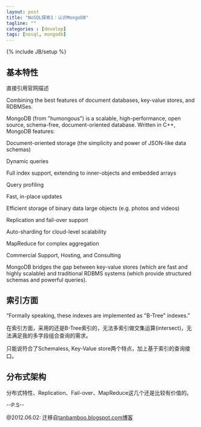 ```yaml
---
layout: post
title: "NoSQL探索1：认识MongoDB"
tagline: ""
categories : [develop]
tags: [nosql, mongodb]
---
```

{% include JB/setup %}


## 基本特性

直接引用官网描述

Combining the best features of document databases, key-value stores, and RDBMSes.

MongoDB (from "humongous") is a scalable, high-performance, open source, schema-free, document-oriented database. Written in C++, MongoDB features:


Document-oriented storage (the simplicity and power of JSON-like data schemas)


Dynamic queries


Full index support, extending to inner-objects and embedded arrays


Query profiling


Fast, in-place updates


Efficient storage of binary data large objects (e.g. photos and videos)


Replication and fail-over support


Auto-sharding for cloud-level scalability


MapReduce for complex aggregation


Commercial Support, Hosting, and Consulting


MongoDB bridges the gap between key-value stores (which are fast and highly scalable) and traditional RDBMS systems (which provide structured schemas and powerful queries).


## 索引方面


“Formally speaking, these indexes are implemented as "B-Tree" indexes.”


在索引方面，采用的还是B-Tree索引的，无法多索引做交集运算(intersect)，无法满足我的多字段组合查询的需求。


只能说符合了Schemaless, Key-Value store两个特点，加上基于索引的查询接口。


## 分布式架构


分布式特性、Replication、Fail-over、MapReduce这几个还是比较有价值的。

--P.S--

@2012.06.02:
迁移自[tanbamboo.blogspot.com博客](http://tanbamboo.blogspot.com/2010/01/nosql1mongodb.html)
